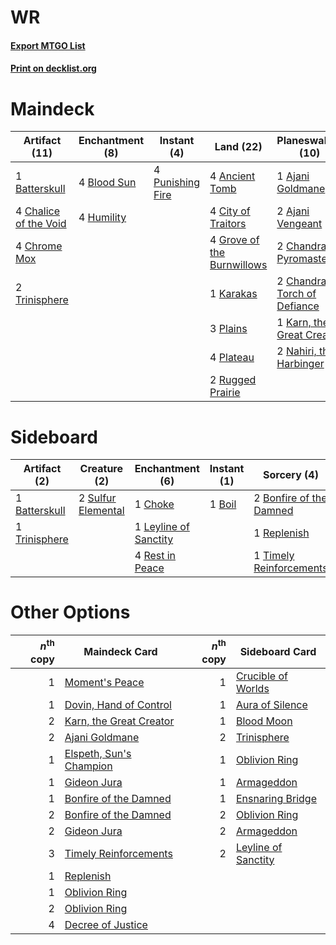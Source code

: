 # WR

#### [Export MTGO List](../collection/WR/WR.txt)
#### [Print on decklist.org](http://decklist.org/?deckmain=1%09Ajani%20Goldmane%0A2%09Ajani%20Vengeant%0A4%09Ancient%20Tomb%0A1%09Batterskull%0A4%09Blood%20Sun%0A4%09Chalice%20of%20the%20Void%0A2%09Chandra,%20Pyromaster%0A2%09Chandra,%20Torch%20of%20Defiance%0A4%09Chrome%20Mox%0A4%09City%20of%20Traitors%0A3%09Decree%20of%20Justice%0A4%09Grove%20of%20the%20Burnwillows%0A4%09Humility%0A1%09Karakas%0A1%09Karn,%20the%20Great%20Creator%0A2%09Nahiri,%20the%20Harbinger%0A3%09Plains%0A4%09Plateau%0A4%09Punishing%20Fire%0A2%09Rugged%20Prairie%0A2%09Timely%20Reinforcements%0A2%09Trinisphere&deckside=1%09Batterskull%0A1%09Boil%0A2%09Bonfire%20of%20the%20Damned%0A1%09Choke%0A1%09Leyline%20of%20Sanctity%0A1%09Replenish%0A4%09Rest%20in%20Peace%0A2%09Sulfur%20Elemental%0A1%09Timely%20Reinforcements%0A1%09Trinisphere)
# Maindeck

|                                         Artifact (11)                                          |                                   Enchantment (8)                                    |                                        Instant (4)                                        |                                              Land (22)                                              |                                           Planeswalker (10)                                           |                                           Sorcery (5)                                            |
|------------------------------------------------------------------------------------------------|--------------------------------------------------------------------------------------|-------------------------------------------------------------------------------------------|-----------------------------------------------------------------------------------------------------|-------------------------------------------------------------------------------------------------------|--------------------------------------------------------------------------------------------------|
|1 [Batterskull](http://gatherer.wizards.com/Pages/Card/Details.aspx?multiverseid=233055)        |4 [Blood Sun](http://gatherer.wizards.com/Pages/Card/Details.aspx?multiverseid=439749)|4 [Punishing Fire](http://gatherer.wizards.com/Pages/Card/Details.aspx?multiverseid=247550)|4 [Ancient Tomb](http://gatherer.wizards.com/Pages/Card/Details.aspx?multiverseid=409567)            |1 [Ajani Goldmane](http://gatherer.wizards.com/Pages/Card/Details.aspx?multiverseid=140233)            |3 [Decree of Justice](http://gatherer.wizards.com/Pages/Card/Details.aspx?multiverseid=442000)    |
|4 [Chalice of the Void](http://gatherer.wizards.com/Pages/Card/Details.aspx?multiverseid=442211)|4 [Humility](http://gatherer.wizards.com/Pages/Card/Details.aspx?multiverseid=4881)   |                                                                                           |4 [City of Traitors](http://gatherer.wizards.com/Pages/Card/Details.aspx?multiverseid=6168)          |2 [Ajani Vengeant](http://gatherer.wizards.com/Pages/Card/Details.aspx?multiverseid=174852)            |2 [Timely Reinforcements](http://gatherer.wizards.com/Pages/Card/Details.aspx?multiverseid=220074)|
|4 [Chrome Mox](http://gatherer.wizards.com/Pages/Card/Details.aspx?multiverseid=413761)         |                                                                                      |                                                                                           |4 [Grove of the Burnwillows](http://gatherer.wizards.com/Pages/Card/Details.aspx?multiverseid=130595)|2 [Chandra, Pyromaster](http://gatherer.wizards.com/Pages/Card/Details.aspx?multiverseid=430581)       |                                                                                                  |
|2 [Trinisphere](http://gatherer.wizards.com/Pages/Card/Details.aspx?multiverseid=43545)         |                                                                                      |                                                                                           |1 [Karakas](http://gatherer.wizards.com/Pages/Card/Details.aspx?multiverseid=413782)                 |2 [Chandra, Torch of Defiance](http://gatherer.wizards.com/Pages/Card/Details.aspx?multiverseid=417683)|                                                                                                  |
|                                                                                                |                                                                                      |                                                                                           |3 [Plains](http://gatherer.wizards.com/Pages/Card/Details.aspx?multiverseid=439856)                  |1 [Karn, the Great Creator](http://gatherer.wizards.com/Pages/Card/Details.aspx?multiverseid=460928)   |                                                                                                  |
|                                                                                                |                                                                                      |                                                                                           |4 [Plateau](http://gatherer.wizards.com/Pages/Card/Details.aspx?multiverseid=880)                    |2 [Nahiri, the Harbinger](http://gatherer.wizards.com/Pages/Card/Details.aspx?multiverseid=463948)     |                                                                                                  |
|                                                                                                |                                                                                      |                                                                                           |2 [Rugged Prairie](http://gatherer.wizards.com/Pages/Card/Details.aspx?multiverseid=442236)          |                                                                                                       |                                                                                                  |


# Sideboard

|                                      Artifact (2)                                      |                                        Creature (2)                                         |                                        Enchantment (6)                                         |                                  Instant (1)                                   |                                           Sorcery (4)                                            |
|----------------------------------------------------------------------------------------|---------------------------------------------------------------------------------------------|------------------------------------------------------------------------------------------------|--------------------------------------------------------------------------------|--------------------------------------------------------------------------------------------------|
|1 [Batterskull](http://gatherer.wizards.com/Pages/Card/Details.aspx?multiverseid=233055)|2 [Sulfur Elemental](http://gatherer.wizards.com/Pages/Card/Details.aspx?multiverseid=122416)|1 [Choke](http://gatherer.wizards.com/Pages/Card/Details.aspx?multiverseid=45431)               |1 [Boil](http://gatherer.wizards.com/Pages/Card/Details.aspx?multiverseid=14630)|2 [Bonfire of the Damned](http://gatherer.wizards.com/Pages/Card/Details.aspx?multiverseid=271095)|
|1 [Trinisphere](http://gatherer.wizards.com/Pages/Card/Details.aspx?multiverseid=43545) |                                                                                             |1 [Leyline of Sanctity](http://gatherer.wizards.com/Pages/Card/Details.aspx?multiverseid=204993)|                                                                                |1 [Replenish](http://gatherer.wizards.com/Pages/Card/Details.aspx?multiverseid=15143)             |
|                                                                                        |                                                                                             |4 [Rest in Peace](http://gatherer.wizards.com/Pages/Card/Details.aspx?multiverseid=442021)      |                                                                                |1 [Timely Reinforcements](http://gatherer.wizards.com/Pages/Card/Details.aspx?multiverseid=220074)|


# Other Options

|*n*<sup>th</sup> copy|                                          Maindeck Card                                           |*n*<sup>th</sup> copy|                                        Sideboard Card                                        |
|--------------------:|--------------------------------------------------------------------------------------------------|--------------------:|----------------------------------------------------------------------------------------------|
|                    1|[Moment's Peace](http://gatherer.wizards.com/Pages/Card/Details.aspx?multiverseid=31811)          |                    1|[Crucible of Worlds](http://gatherer.wizards.com/Pages/Card/Details.aspx?multiverseid=129480) |
|                    1|[Dovin, Hand of Control](http://gatherer.wizards.com/Pages/Card/Details.aspx?multiverseid=461156) |                    1|[Aura of Silence](http://gatherer.wizards.com/Pages/Card/Details.aspx?multiverseid=132127)    |
|                    2|[Karn, the Great Creator](http://gatherer.wizards.com/Pages/Card/Details.aspx?multiverseid=460928)|                    1|[Blood Moon](http://gatherer.wizards.com/Pages/Card/Details.aspx?multiverseid=45386)          |
|                    2|[Ajani Goldmane](http://gatherer.wizards.com/Pages/Card/Details.aspx?multiverseid=140233)         |                    2|[Trinisphere](http://gatherer.wizards.com/Pages/Card/Details.aspx?multiverseid=43545)         |
|                    1|[Elspeth, Sun's Champion](http://gatherer.wizards.com/Pages/Card/Details.aspx?multiverseid=394361)|                    1|[Oblivion Ring](http://gatherer.wizards.com/Pages/Card/Details.aspx?multiverseid=174909)      |
|                    1|[Gideon Jura](http://gatherer.wizards.com/Pages/Card/Details.aspx?multiverseid=430549)            |                    1|[Armageddon](http://gatherer.wizards.com/Pages/Card/Details.aspx?multiverseid=830)            |
|                    1|[Bonfire of the Damned](http://gatherer.wizards.com/Pages/Card/Details.aspx?multiverseid=271095)  |                    1|[Ensnaring Bridge](http://gatherer.wizards.com/Pages/Card/Details.aspx?multiverseid=15866)    |
|                    2|[Bonfire of the Damned](http://gatherer.wizards.com/Pages/Card/Details.aspx?multiverseid=271095)  |                    2|[Oblivion Ring](http://gatherer.wizards.com/Pages/Card/Details.aspx?multiverseid=174909)      |
|                    2|[Gideon Jura](http://gatherer.wizards.com/Pages/Card/Details.aspx?multiverseid=430549)            |                    2|[Armageddon](http://gatherer.wizards.com/Pages/Card/Details.aspx?multiverseid=830)            |
|                    3|[Timely Reinforcements](http://gatherer.wizards.com/Pages/Card/Details.aspx?multiverseid=220074)  |                    2|[Leyline of Sanctity](http://gatherer.wizards.com/Pages/Card/Details.aspx?multiverseid=204993)|
|                    1|[Replenish](http://gatherer.wizards.com/Pages/Card/Details.aspx?multiverseid=15143)               |                     |                                                                                              |
|                    1|[Oblivion Ring](http://gatherer.wizards.com/Pages/Card/Details.aspx?multiverseid=174909)          |                     |                                                                                              |
|                    2|[Oblivion Ring](http://gatherer.wizards.com/Pages/Card/Details.aspx?multiverseid=174909)          |                     |                                                                                              |
|                    4|[Decree of Justice](http://gatherer.wizards.com/Pages/Card/Details.aspx?multiverseid=442000)      |                     |                                                                                              |

